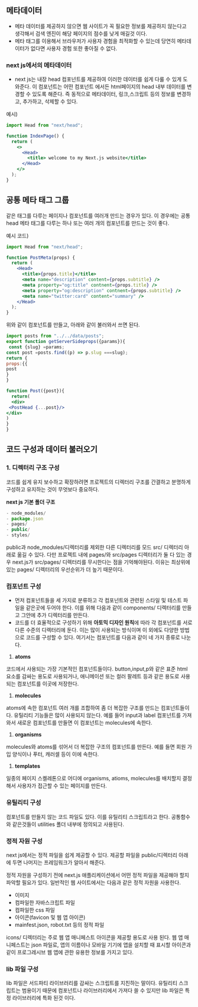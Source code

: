 ## 메타데이터

- 메타 데이터를 제공하지 않으면 웹 사이트가 꼭 필요한 정보를 제공하지 않는다고 생각해서 검색 엔진이 해당 페이지의 점수를 낮게 매길것 이다.
- 메타 태그를 이용해서 브라우저가 사용자 경험을 최적화할 수 있는데 당연히 메타데이터가 없다면 사용자 경험 또한 좋아질 수 없다.

### next js에서의 메타데이터

- next js는 내장 head 컴포넌트를 제공하여 이러한 데이터를 쉽게 다룰 수 있게 도와준다. 이 컴포넌트는 어떤 컴포넌트 에서든 html페이지의 head 내부 데이터를 변경할 수 있도록 해준다. 즉 동적으로 메타데이터, 링크,스크립트 등의 정보를 변경하고, 추가하고, 삭제할 수 있다.

예시)

```jsx
import Head from "next/head";

function IndexPage() {
  return (
    <>
      <Head>
        <title> welcome to my Next.js website</title>
      </Head>
    </>
  );
}
```

## 공통 메타 태그 그룹

같은 태그를 다루는 페이지나 컴포넌트를 여러개 만드는 경우가 있다. 이 경우에는 공통 head 메타 태그를 다루는 하나 또는 여러 개의 컴포넌트를 만드는 것이 좋다.

예시 코드)

```jsx
import Head from "next/head";

function PostMeta(props) {
  return (
    <Head>
      <title>{props.title}</title>
      <meta name="description" content={props.subtitle} />
      <meta property="og:title" contnent={props.title} />
      <meta property="og:description" contnent={props.subtitle} />
      <meta name="twitter:card" content="summary" />
    </Head>
  );
}
```

위와 같이 컴포넌트를 만들고, 아래와 같이 불러와서 쓰면 된다.

```jsx
import posts from "../../data/posts";
export function getServerSideprops({params}){
 const {slug} =params;
const post =posts.find((p) => p.slug ===slug);
return {
props:{{
post
}
}

function Post({post}){
  return(
  <div>
 <PostHead {...post}/>
</div>
)
}
}
```

## 코드 구성과 데이터 불러오기

### 1. 디렉터리 구조 구성

코드를 쉽게 유지 보수하고 확장하려면 프로젝트의 디렉터리 구조를 간결하고 분명하게 구성하고 유지하는 것이 무엇보다 중요하다.

**next js 기본 폴더 구조**

```jsx
- node_modules/
- package.json
- pages/
- public/
- styles/
```

public과 node_modules/디렉터리를 제외한 다른 디렉터리를 모드 src/ 디렉터리 아래로 옮길 수 있다. 다만 프로젝트 내에 pages/와 src/pages 디렉터리가 둘 다 있는 경우 next.js가 src/pages/ 디렉터리를 무시한다는 점을 기억해야된다. 이유는 최상위에 있는 pages/ 디렉터리의 우선순위가 더 높기 때문이다.

### 컴포넌트 구성

- 먼저 컴포넌트들을 세 가지로 분류하고 각 컴포넌트와 관련된 스타일 및 테스트 파일을 같은곳에 두어야 한다. 이를 위해 다음과 같이 components/ 디렉터리를 만들고 그안에 추가 디렉터리를 만든다.
- 코드를 더 효율적으로 구성하기 위해 **아토믹 디자인 원칙**에 따라 각 컴포넌트를 서로 다른 수준의 디렉터리에 둔다. 이는 많이 사용되는 방식이며 이 외에도 다양한 방법으로 코드를 구성할 수 있다. 여기서는 컴포넌트를 다음과 같이 네 가지 종류로 나눈다.

1. **atoms**

코드에서 사용되는 가장 기본적인 컴포넌트들이다. button,input,p와 같은 표준 html 요소를 감싸는 용도로 사용되거나, 애니메이션 또는 컬러 팔레트 등과 같은 용도로 사용되는 컴포넌트를 이곳에 저장한다.

1. **molecules**

atoms에 속한 컴포넌트 여러 개를 조합하여 좀 더 복잡한 구조를 만드는 컴포넌트들이다. 유틸리티 기능들은 많이 사용되지 않는다. 예를 들어 input과 label 컴포넌트를 가져와서 새로운 컴포넌트를 만들면 이 컴포넌트는 molecules에 속한다.

1. **organisms**

molecules와 atoms를 섞어서 더 복잡한 구조의 컴포넌트를 만든다. 예를 들면 회원 가입 양식이나 푸터, 캐러셀 등이 이에 속한다.

1. **templates**

일종의 페이지 스켈레톤으로 어디에 organisms, atioms, molecules를 배치할지 결정해서 사용자가 접근할 수 있는 페이지를 만든다.

### 유틸리티 구성

컴포넌트를 만들지 않는 코드 파일도 있다. 이를 유틸리티 스크립트라고 한다. 공통함수와 같은것들이 utilities 폴더 내부에 정의되고 사용된다.

### 정적 자원 구성

next js에서는 정적 파일을 쉽게 제공할 수 있다. 제공할 파일을 public/디렉터리 아래에 두면 나머지는 프레임워크가 알아서 해준다.

정적 자원을 구성하기 전에 next.js 애플리케이션에서 어떤 정적 파일을 제공해야 할지 파악할 필요가 있다. 일반적인 웹 사이트에서는 다음과 같은 정적 자원을 사용한다.

- 이미지
- 컴파일한 자바스크립트 파일
- 컴파일한 css 파일
- 아이콘(favicon 및 웹 앱 아이콘)
- mainfest.json, robot.txt 등의 정적 파일

icons/ 디렉터리는 주로 웹 앱 매니페스트 아이콘을 제공할 용도로 사용 된다. 웹 앱 매니페스트는 json 파일로, 앱의 이름이나 모바일 기기에 앱을 설치할 때 표시할 아이콘과 같이 프로그레시브 웹 앱에 관한 유용한 정보를 가지고 있다.

### lib 파일 구성

lib 파일은 서드파티 라이브러리를 감싸는 스크립트를 지친하는 말이다. 유틸리티 스크립트는 범용이기 때문에 컴포넌트나 라이브러리에서 가져다 쓸 수 있지만 lib 파일은 특정 라이브러리에 특화 된것 이다.
